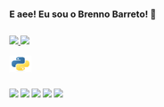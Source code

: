 ### E aee! Eu sou o Brenno Barreto! 👋

##

<a href="https://github.com/brenno-barreto">
  <img height="120em" src="https://github-readme-stats.vercel.app/api?username=brenno-barreto&show_icons=true&theme=dark&include_all_commits=true&count_private=true"/>
  <img height="120em" src="https://github-readme-stats.vercel.app/api/top-langs/?username=brenno-barreto&layout=compact&langs_count=7&theme=dark"/>
</div>

<div style="display: inline_block"><br>
   <img align="center" alt="Brenno-Python" height="30" width="40" src="https://raw.githubusercontent.com/devicons/devicon/master/icons/python/python-original.svg">
   </div>

##

<div> 
   <a href="https://instagram.com/brennosurita" target="_blank"><img src="https://img.shields.io/badge/-Instagram-%23E4405F?style=for-the-badge&logo=instagram&logoColor=white" target="_blank"></a>
 	<a href="https://www.twitch.tv/brennosurita" target="_blank"><img src="https://img.shields.io/badge/Twitch-9146FF?style=for-the-badge&logo=twitch&logoColor=white" target="_blank"></a>
 <a href="https://discord.gg/" target="_blank"><img src="https://img.shields.io/badge/Discord-7289DA?style=for-the-badge&logo=discord&logoColor=white" target="_blank"></a> 
  <a href = "brennosurita@gmail.com"><img src="https://img.shields.io/badge/-Gmail-%23333?style=for-the-badge&logo=gmail&logoColor=white" target="_blank"></a>
  <a href="https://www.linkedin.com/in/brenno-barreto-b4469bb3/" target="_blank"><img src="https://img.shields.io/badge/-LinkedIn-%230077B5?style=for-the-badge&logo=linkedin&logoColor=white" target="_blank"></a> 
